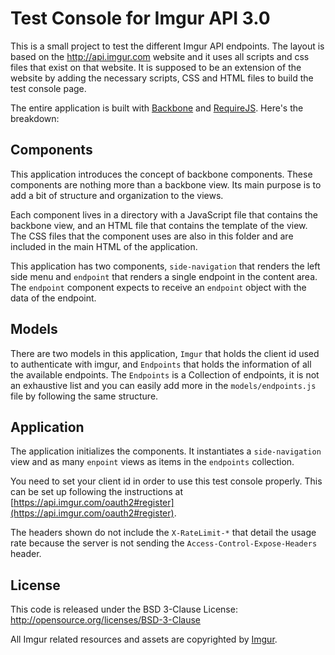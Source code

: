 Test Console for Imgur API 3.0
==============================

This is a small project to test the different Imgur API endpoints.
The layout is based on the http://api.imgur.com website and it uses all scripts and css files that exist on that website.
It is supposed to be an extension of the website by adding the necessary scripts, CSS and HTML files to build the test console page.

The entire application is built with [Backbone](https://github.com/jashkenas/backbone) and [RequireJS](https://github.com/jrburke/requirejs). Here's the breakdown:

Components
----------
This application introduces the concept of backbone components. These components are nothing more than a backbone view. Its main purpose is to add a bit of structure and organization to the views.

Each component lives in a directory with a JavaScript file that contains the backbone view, and an HTML file that contains the template of the view. The CSS files that the component uses are also in this folder and are included in the main HTML of the application.

This application has two components, `side-navigation` that renders the left side menu and `endpoint` that renders a single endpoint in the content area. The `endpoint` component expects to receive an `endpoint` object with the data of the endpoint.

Models
------

There are two models in this application, `Imgur` that holds the client id used to authenticate with imgur, and `Endpoints` that holds the information of all the available endpoints. The `Endpoints` is a Collection of endpoints, it is not an exhaustive list and you can easily add more in the `models/endpoints.js` file by following the same structure.

Application
-----------

The application initializes the components. It instantiates a `side-navigation` view and as many `enpoint` views as items in the `endpoints` collection.

You need to set your client id in order to use this test console properly. This can be set up following the instructions at [https://api.imgur.com/oauth2#register](https://api.imgur.com/oauth2#register).

The headers shown do not include the `X-RateLimit-*` that detail the usage rate because the server is not sending the `Access-Control-Expose-Headers` header.

License
-------

This code is released under the BSD 3-Clause License:  http://opensource.org/licenses/BSD-3-Clause

All Imgur related resources and assets are copyrighted by [Imgur](http://imgur.com).